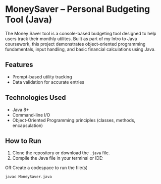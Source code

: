 # MoneySaver – Personal Budgeting Tool (Java)

The Money Saver tool is a console-based budgeting tool designed to help users track their monthly utilites. Built as part of my Intro to Java coursework, this project demonstrates object-oriented programming fundamentals, input handling, and basic financial calculations using Java.

## Features

- Prompt-based utility tracking 
- Data validation for accurate entries

## Technologies Used

- Java 8+
- Command-line I/O
- Object-Oriented Programming principles (classes, methods, encapsulation)

## How to Run

1. Clone the repository or download the `.java` file.
2. Compile the Java file in your terminal or IDE:

OR 
Create a codespace to run the file(s)

```bash
javac MoneySaver.java
